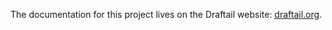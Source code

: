 The documentation for this project lives on the Draftail website: [draftail.org](https://www.draftail.org/).
